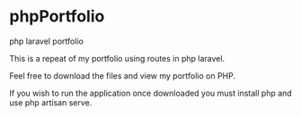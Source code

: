 # phpPortfolio
php laravel portfolio

This is a repeat of my portfolio using routes in php laravel.

Feel free to download the files and view my portfolio on PHP.

If you wish to run the application once downloaded you must install php and use php artisan serve.
